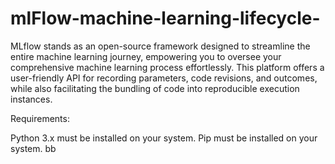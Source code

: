 # mlFlow-machine-learning-lifecycle-
MLflow stands as an open-source framework designed to streamline the entire machine learning journey, empowering you to oversee your comprehensive machine learning process effortlessly. This platform offers a user-friendly API for recording parameters, code revisions, and outcomes, while also facilitating the bundling of code into reproducible execution instances.

Requirements:

Python 3.x must be installed on your system.
Pip must be installed on your system.
bb
